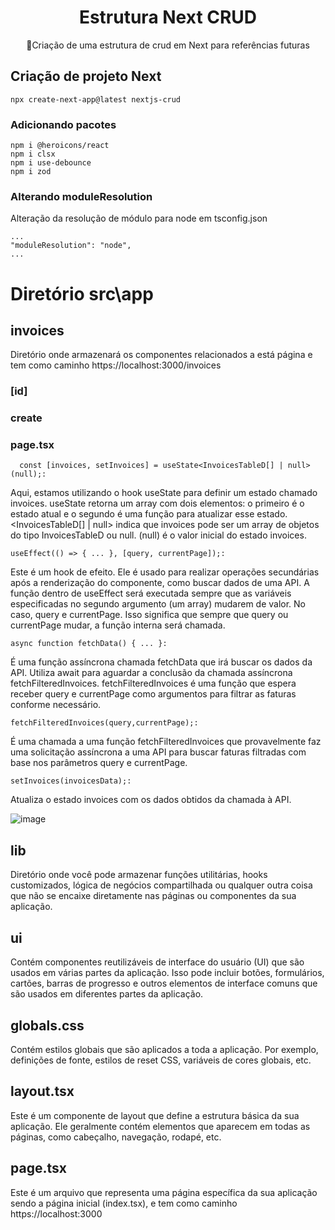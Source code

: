 
<H1 align="center">Estrutura Next CRUD </H1>
<p align="center">🚀Criação de uma estrutura de crud em Next para referências futuras</p>


## Criação de projeto Next

```
npx create-next-app@latest nextjs-crud
```

### Adicionando pacotes 

```
npm i @heroicons/react
npm i clsx
npm i use-debounce
npm i zod
```

### Alterando moduleResolution

Alteração da resolução de módulo para node em tsconfig.json

```
...
"moduleResolution": "node",
...
```


# Diretório src\app

## invoices
  Diretório onde armazenará os componentes relacionados a está página e tem como caminho https://localhost:3000/invoices

  ### [id]
  ### create
  ### page.tsx
  
```
  const [invoices, setInvoices] = useState<InvoicesTableD[] | null>(null);:
```

Aqui, estamos utilizando o hook useState para definir um estado chamado invoices.
useState retorna um array com dois elementos: o primeiro é o estado atual e o segundo é uma função para atualizar esse estado.
<InvoicesTableD[] | null> indica que invoices pode ser um array de objetos do tipo InvoicesTableD ou null.
(null) é o valor inicial do estado invoices.

```
useEffect(() => { ... }, [query, currentPage]);:
```

Este é um hook de efeito. Ele é usado para realizar operações secundárias após a renderização do componente, como buscar dados de uma API.
A função dentro de useEffect será executada sempre que as variáveis especificadas no segundo argumento (um array) mudarem de valor. No caso, query e currentPage.
Isso significa que sempre que query ou currentPage mudar, a função interna será chamada.

```
async function fetchData() { ... }:
```

É uma função assíncrona chamada fetchData que irá buscar os dados da API.
Utiliza await para aguardar a conclusão da chamada assíncrona fetchFilteredInvoices.
fetchFilteredInvoices é uma função que espera receber query e currentPage como argumentos para filtrar as faturas conforme necessário.

```
fetchFilteredInvoices(query,currentPage);:
```
É uma chamada a uma função fetchFilteredInvoices que provavelmente faz uma solicitação assíncrona a uma API para buscar faturas filtradas com base nos parâmetros query e currentPage.

```
setInvoices(invoicesData);:
```

Atualiza o estado invoices com os dados obtidos da chamada à API.
  
![image](https://github.com/lucasmargui/React_Estrutura_CRUD/assets/157809964/f88b15c0-39d8-4431-baa2-a0214c2bb159)

  


   
## lib
  Diretório onde você pode armazenar funções utilitárias, hooks customizados, lógica de negócios compartilhada ou qualquer outra coisa que não se encaixe  diretamente nas páginas ou componentes da sua aplicação.


## ui
  Contém componentes reutilizáveis de interface do usuário (UI) que são usados em várias partes da aplicação. Isso pode incluir botões, formulários, cartões, barras de progresso e outros elementos de interface comuns que são usados em diferentes partes da aplicação.
  
## globals.css
  Contém estilos globais que são aplicados a toda a aplicação. Por exemplo, definições de fonte, estilos de reset CSS, variáveis de cores globais, etc.

## layout.tsx
   Este é um componente de layout que define a estrutura básica da sua aplicação. Ele geralmente contém elementos que aparecem em todas as páginas, como cabeçalho, navegação, rodapé, etc. 

## page.tsx
Este é um arquivo que representa uma página específica da sua aplicação sendo a página inicial (index.tsx), e tem como caminho https://localhost:3000


